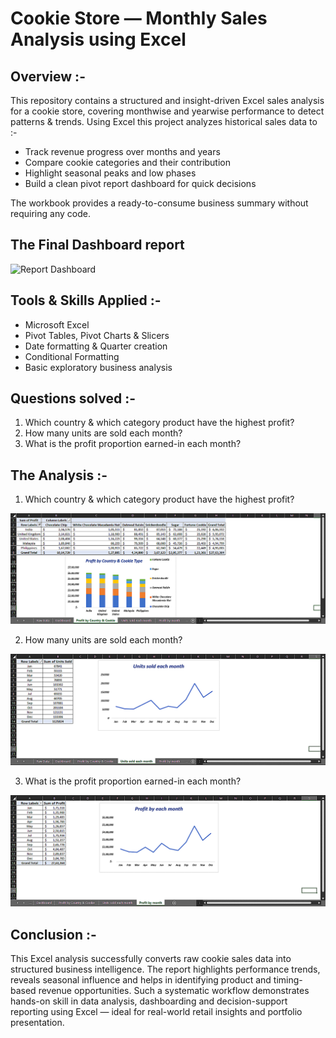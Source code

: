 <h1>Cookie Store — Monthly Sales Analysis using Excel</h1>

<h2>Overview :-</h2>

This repository contains a structured and insight-driven Excel sales analysis for a cookie store, covering monthwise and yearwise performance to detect patterns & trends.
Using Excel this project analyzes historical sales data to :-
- Track revenue progress over months and years
- Compare cookie categories and their contribution
- Highlight seasonal peaks and low phases
- Build a clean pivot report dashboard for quick decisions

The workbook provides a ready-to-consume business summary without requiring any code.

<h2>The Final Dashboard report</h2>

![Report Dashboard]()

<h2>Tools & Skills Applied :-</h2>

- Microsoft Excel
- Pivot Tables, Pivot Charts & Slicers
- Date formatting & Quarter creation
- Conditional Formatting
- Basic exploratory business analysis

<h2>Questions solved :-</h2>

1. Which country & which category product have the highest profit?
2. How many units are sold each month?
3. What is the profit proportion earned-in each month?

<h2>The Analysis :-</h2>

1. Which country & which category product have the highest profit?

![Profit by country & cookie type](https://github.com/Saikat-Dass/Cookie-Sales-Analysis-using-Excel/blob/4ac77d808cfe24d2b061f665adfae7a0a02f6326/Project%20Images/Profit%20by%20country%20%26%20cookie%20type.png)

2. How many units are sold each month?

![Units sold each month](https://github.com/Saikat-Dass/Cookie-Sales-Analysis-using-Excel/blob/4ac77d808cfe24d2b061f665adfae7a0a02f6326/Project%20Images/Units%20sold%20each%20month.png)

3. What is the profit proportion earned-in each month?

![Profit by each month](https://github.com/Saikat-Dass/Cookie-Sales-Analysis-using-Excel/blob/4ac77d808cfe24d2b061f665adfae7a0a02f6326/Project%20Images/Profit%20by%20each%20month.png)

<h2>Conclusion :-</h2>

This Excel analysis successfully converts raw cookie sales data into structured business intelligence. The report highlights performance trends, reveals seasonal influence and helps in identifying product and timing-based revenue opportunities. Such a systematic workflow demonstrates hands-on skill in data analysis, dashboarding and decision-support reporting using Excel — ideal for real-world retail insights and portfolio presentation.
